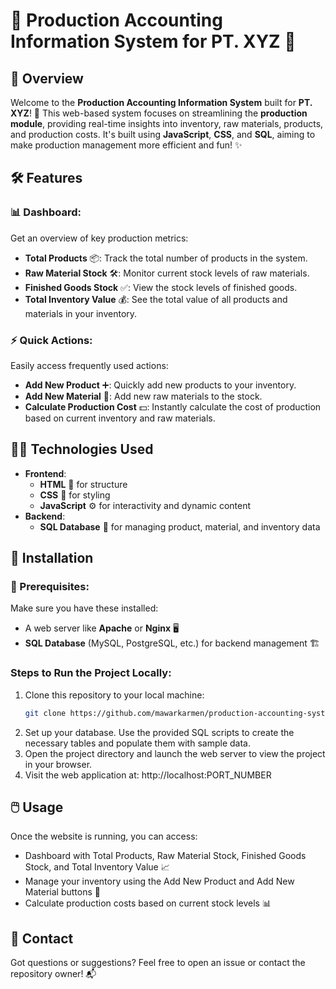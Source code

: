 # 🎉 Production Accounting Information System for PT. XYZ 🎉

## 🚀 Overview

Welcome to the **Production Accounting Information System** built for **PT. XYZ**! 🎯 This web-based system focuses on streamlining the **production module**, providing real-time insights into inventory, raw materials, products, and production costs. It's built using **JavaScript**, **CSS**, and **SQL**, aiming to make production management more efficient and fun! ✨

## 🛠️ Features

### 📊 **Dashboard**:
Get an overview of key production metrics:
- **Total Products** 📦: Track the total number of products in the system.
- **Raw Material Stock** 🛠️: Monitor current stock levels of raw materials.
- **Finished Goods Stock** ✅: View the stock levels of finished goods.
- **Total Inventory Value** 💰: See the total value of all products and materials in your inventory.

### ⚡ **Quick Actions**:
Easily access frequently used actions:
- **Add New Product** ➕: Quickly add new products to your inventory.
- **Add New Material** 🧰: Add new raw materials to the stock.
- **Calculate Production Cost** 💵: Instantly calculate the cost of production based on current inventory and raw materials.

## 🧑‍💻 Technologies Used

- **Frontend**: 
  - **HTML** 📝 for structure
  - **CSS** 🎨 for styling
  - **JavaScript** ⚙️ for interactivity and dynamic content
- **Backend**:
  - **SQL Database** 💾 for managing product, material, and inventory data

## 🔧 Installation

### 🔑 Prerequisites:
Make sure you have these installed:
- A web server like **Apache** or **Nginx** 🖥️
- **SQL Database** (MySQL, PostgreSQL, etc.) for backend management 🏗️

### Steps to Run the Project Locally:

1. Clone this repository to your local machine:
   ```bash
   git clone https://github.com/mawarkarmen/production-accounting-system.git
2. Set up your database. Use the provided SQL scripts to create the necessary tables and populate them with sample data.
3. Open the project directory and launch the web server to view the project in your browser.
4. Visit the web application at: http://localhost:PORT_NUMBER

## 🖱️ Usage
Once the website is running, you can access:
- Dashboard with Total Products, Raw Material Stock, Finished Goods Stock, and Total Inventory Value 📈
- Manage your inventory using the Add New Product and Add New Material buttons 🛒
- Calculate production costs based on current stock levels 📊

## 📧 Contact
Got questions or suggestions? Feel free to open an issue or contact the repository owner! 📬
